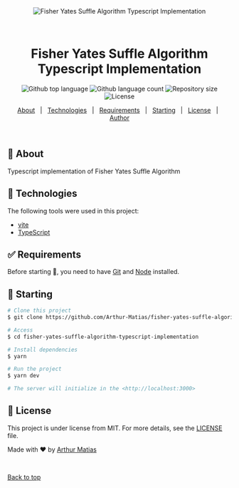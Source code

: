 <div align="center" id="top"> 
  <img src="./.github/app.gif" alt="Fisher Yates Suffle Algorithm Typescript Implementation" />

  &#xa0;

  <!-- <a href="https://fisheryatessufflealgorithmtypescriptimplementation.netlify.app">Demo</a> -->
</div>

<h1 align="center">Fisher Yates Suffle Algorithm Typescript Implementation</h1>

<p align="center">
  <img alt="Github top language" src="https://img.shields.io/github/languages/top/Arthur-Matias/fisher-yates-suffle-algorithm-typescript-implementation?color=56BEB8">

  <img alt="Github language count" src="https://img.shields.io/github/languages/count/Arthur-Matias/fisher-yates-suffle-algorithm-typescript-implementation?color=56BEB8">

  <img alt="Repository size" src="https://img.shields.io/github/repo-size/Arthur-Matias/fisher-yates-suffle-algorithm-typescript-implementation?color=56BEB8">

  <img alt="License" src="https://img.shields.io/github/license/Arthur-Matias/fisher-yates-suffle-algorithm-typescript-implementation?color=56BEB8">

  <!-- <img alt="Github issues" src="https://img.shields.io/github/issues/Arthur-Matias/fisher-yates-suffle-algorithm-typescript-implementation?color=56BEB8" /> -->

  <!-- <img alt="Github forks" src="https://img.shields.io/github/forks/Arthur-Matias/fisher-yates-suffle-algorithm-typescript-implementation?color=56BEB8" /> -->

  <!-- <img alt="Github stars" src="https://img.shields.io/github/stars/Arthur-Matias/fisher-yates-suffle-algorithm-typescript-implementation?color=56BEB8" /> -->
</p>

<!-- Status -->

<!-- <h4 align="center"> 
	🚧  Fisher Yates Suffle Algorithm Typescript Implementation 🚀 Under construction...  🚧
</h4> 

<hr> -->

<p align="center">
  <a href="#dart-about">About</a> &#xa0; | &#xa0; 
  <a href="#rocket-technologies">Technologies</a> &#xa0; | &#xa0;
  <a href="#white_check_mark-requirements">Requirements</a> &#xa0; | &#xa0;
  <a href="#checkered_flag-starting">Starting</a> &#xa0; | &#xa0;
  <a href="#memo-license">License</a> &#xa0; | &#xa0;
  <a href="https://github.com/Arthur-Matias" target="_blank">Author</a>
</p>

<br>

## :dart: About ##

Typescript implementation of Fisher Yates Suffle Algorithm

## :rocket: Technologies ##

The following tools were used in this project:

- [vite](https://vitejs.dev/)
- [TypeScript](https://www.typescriptlang.org/)

## :white_check_mark: Requirements ##

Before starting :checkered_flag:, you need to have [Git](https://git-scm.com) and [Node](https://nodejs.org/en/) installed.

## :checkered_flag: Starting ##

```bash
# Clone this project
$ git clone https://github.com/Arthur-Matias/fisher-yates-suffle-algorithm-typescript-implementation

# Access
$ cd fisher-yates-suffle-algorithm-typescript-implementation

# Install dependencies
$ yarn

# Run the project
$ yarn dev

# The server will initialize in the <http://localhost:3000>
```

## :memo: License ##

This project is under license from MIT. For more details, see the [LICENSE](LICENSE.md) file.


Made with :heart: by <a href="https://github.com/Arthur-Matias" target="_blank">Arthur Matias</a>

&#xa0;

<a href="#top">Back to top</a>
